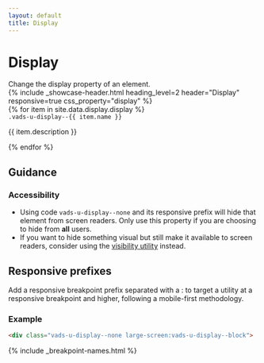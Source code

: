 ```yaml
---
layout: default
title: Display
---
```


# Display

<div class="va-introtext">
Change the display property of an element.
</div>

<div class="site-showcase">
  {%
    include _showcase-header.html
    heading_level=2
    header="Display"
    responsive=true
    css_property="display"
  %}
  <div class="vads-l-row">
    {% for item in site.data.display.display %}
      <div class="vads-l-col--12 site-showcase__col vads-u-display--flex vads-u-flex-direction--column {% if forloop.index == 1 %}vads-u-border-top--0{% endif %}">
        <div>
          <code class="code">.vads-u-display--{{ item.name }} </code>
        </div>
        <div>
          <p>{{ item.description }}</p>
        </div>
      </div>
    {% endfor %}
  </div>
</div>

## Guidance

### Accessibility

- Using code `vads-u-display--none` and its responsive prefix will hide that element from screen readers. Only use this property if you are choosing to hide from **all** users.
- If you want to hide something visual but still make it available to screen readers, consider using the [visibility utility](visibility.html) instead.

## Responsive prefixes

Add a responsive breakpoint prefix separated with a : to target a utility at a responsive breakpoint and higher, following a mobile-first methodology.

### Example

```html
<div class="vads-u-display--none large-screen:vads-u-display--block">
```
{% include _breakpoint-names.html %}